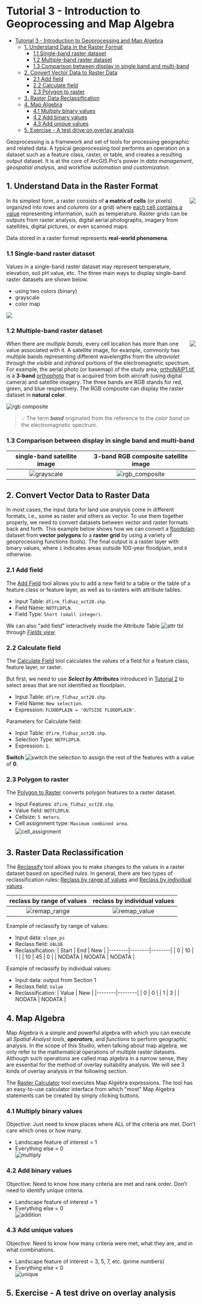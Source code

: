# Tutorial 3 - Introduction to Geoprocessing and Map Algebra

- [Tutorial 3 - Introduction to Geoprocessing and Map Algebra](#tutorial-3---introduction-to-geoprocessing-and-map-algebra)
  - [1. Understand Data in the Raster Format](#1-understand-data-in-the-raster-format)
    - [1.1 Single-band raster dataset](#11-single-band-raster-dataset)
    - [1.2 Multiple-band raster dataset](#12-multiple-band-raster-dataset)
    - [1.3 Comparison between display in single band and multi-band](#13-comparison-between-display-in-single-band-and-multi-band)
  - [2. Convert Vector Data to Raster Data](#2-convert-vector-data-to-raster-data)
    - [2.1 Add field](#21-add-field)
    - [2.2 Calculate field](#22-calculate-field)
    - [2.3 Polygon to raster](#23-polygon-to-raster)
  - [3. Raster Data Reclassification](#3-raster-data-reclassification)
  - [4. Map Algebra](#4-map-algebra)
    - [4.1 Multiply binary values](#41-multiply-binary-values)
    - [4.2 Add binary values](#42-add-binary-values)
    - [4.3 Add unique values](#43-add-unique-values)
  - [5. Exercise - A test drive on overlay analysis](#5-exercise---a-test-drive-on-overlay-analysis)

Geoprocessing is a framework and set of tools for processing geographic and
related data.
A typical geoprocessing tool performs an operation on a dataset such as a
feature class, raster, or table, and creates a resulting output dataset.
It is at the core of ArcGIS Pro's power in _data management_,
_geospatial analysis_, and workflow _automation and customization_.

## 1. Understand Data in the Raster Format

<img align="right" src="https://tinyurl.com/zr3muyc5">

In its simplest form, a raster consists of **a matrix of cells** (or pixels)
organized into _rows_ and _columns_ (or a grid) where
<ins>each cell contains a value</ins> representing information, such as
temperature.
Raster grids can be outputs from raster analysis, digital aerial photographs,
imagery from satellites, digital pictures, or even scanned maps.

Data stored in a raster format represents **real-world phenomena**.

### 1.1 Single-band raster dataset

Values in a single-band raster dataset may represent temperature, elevation,
soil pH value, etc.
The three main ways to display single-band raster datasets are shown below.

- using two colors (binary)
- grayscale
- color map

<img src="img\raster_colormap.gif">

### 1.2 Multiple-band raster dataset

<img align="right" src="img\rasterbands.png">

When there are _multiple bands_, every cell location has more than one value
associated with it.
A satellite image, for example, commonly has multiple bands representing
different wavelengths from the _ultraviolet_ through the _visible_ and
_infrared_ portions of the electromagnetic spectrum.
For example, the aerial photo (or basemap) of the study area,
[orthoNAIP1.tif](1-software_and_data.md#2-introduction-to-the-gis-datasets),
is a **3-band** [orthophoto](https://tinyurl.com/y4w7xp54) that is acquired
from both aircraft (using digital camera) and satellite imagery.
The three bands are RGB stands for red, green, and blue respectively.
The RGB composite can display the raster dataset in **natural color**.

![rgb composite](img/rgb_composite.gif)

> :bulb: The term **_band_** originated from the reference to the _color band_
> on the electromagnetic spectrum.

### 1.3 Comparison between display in single band and multi-band

|    single-band satellite image     |    3-band RGB composite satellite image    |
|:----------------------------------:|:------------------------------------------:|
| ![grayscale](img/grayscale.png)    | ![rgb_composite](img/rgb_composite.png)    |

## 2. Convert Vector Data to Raster Data

In most cases, the input data for land use analysis come in different formats,
i.e., some as raster and others as vector.
To use them together properly, we need to convert datasets between vector
and raster formats back and forth.
This example below shows how we can convert a
[floodplain](1-software_and_data.md#critical_zones) dataset from
**vector polygons** to a **raster grid** by using a variety of geoprocessing
functions (tools).
The final output is a raster layer with binary values, where `1` indicates
areas outside 100-year floodplain, and `0` otherwise.

### 2.1 Add field

The [Add Field](https://tinyurl.com/hd2d4bf3) tool allows you to add a new
field to a table or the table of a feature class or feature layer, as well as
to rasters with attribute tables.

- Input Table: `dfirm_fldhaz_oct20.shp`.
- Field Name: `NOTFLDPLN`.
- Field Type: `Short (small integer)`.

We can also "add field" interactively inside the Attribute Table
![attr tbl](img/attribute_tbl_icon.png) through
[_Fields view_](https://tinyurl.com/y4xpw72m).

### 2.2 Calculate field

The [Calculate Field](https://tinyurl.com/wvdffrbw) tool calculates the values
of a field for a feature class, feature layer, or raster.

But first, we need to use **_Select by Attributes_** introduced in
[Tutorial 2](2-learn_arcpro.md#3-run-tools-in-arcgis-pro) to select areas that
are not identified as floodplain.

- Input Table: `dfirm_fldhaz_oct20.shp`.
- Field Name: `New selection`.
- Expression: `FLOODPLAIN = 'OUTSIDE FLOODPLAIN'`.

Parameters for Calculate field:

- Input Table: `dfirm_fldhaz_oct20.shp`.
- Selection Type: `NOTFLDPLN`.
- Expression: `1`.

**Switch** ![switch](img/switch_icon.png) the selection to assign the rest of
the features with a value of **0**.

### 2.3 Polygon to raster

The [Polygon to Raster](https://tinyurl.com/wmr3ysa2) converts polygon features
to a raster dataset.

- Input Features: `dfirm_fldhaz_oct20.shp`.
- Value field: `NOTFLDPLN`.
- Cellsize: `5 meters`.
- Cell assignment type: `Maximum combined area`.<br>
  <img alt="cell_assignment" src="img/cell_alignment.png" vspace="5px">

## 3. Raster Data Reclassification

The [Reclassify](https://tinyurl.com/5wf2rphs) tool allows you to make changes
to the values in a raster dataset based on specified _rules_.
In general, there are two types of reclassification rules:
[Reclass by range of values](https://tinyurl.com/wf8nj43y) and
[Reclass by individual values](https://tinyurl.com/75edhefp).

|      reclass by range of values     |    reclass by individual values     |
|:-----------------------------------:|:-----------------------------------:|
| ![remap_range](img/remap_range.gif) | ![remap_value](img/remap_value.gif) |

Example of reclassify by range of values:

- Input data: `slope_ps`
- Reclass field: `VALUE`
- Reclassification:
  | Start  | End    | New    |
  |--------|--------|--------|
  | 0      | 10     | 1      |
  | 10     | 45     | 0      |
  | NODATA | NODATA | NODATA |

Example of reclassify by individual values:

- Input data: output from Section 1
- Reclass field: `Value`
- Reclassification:
  | Value  | New    |
  |--------|--------|
  | 0      | 0      |
  | 1      | 3      |
  | NODATA | NODATA |

## 4. Map Algebra

Map Algebra is a simple and powerful algebra with which you can execute all
_Spatial Analyst tools_, **_operators_**, and _functions_ to perform geographic
analysis.
In the scope of this Studio, when talking about map algebra, we only refer to
the mathematical operations of multiple raster datasets.
Although such operations are called map algebra in a narrow sense, they are
essential for the method of overlay suitability analysis.
We will see 3 kinds of overlay analysis in the following section.

The [Raster Calculator](https://tinyurl.com/2t92nhw5) tool executes Map Algebra
expressions.
The tool has an easy-to-use calculator interface from which "most" Map Algebra
statements can be created by simply clicking buttons.

### 4.1 Multiply binary values

Objective: Just need to know places where ALL of the criteria are met.
Don’t care which ones or how many.

- Landscape feature of interest = 1
- Everything else = 0<br>
  ![multiply](img/map_algebra_multiply.svg)

### 4.2 Add binary values

Objective: Need to know how many criteria are met and rank order.
Don’t need to identify unique criteria.

- Landscape feature of interest = 1
- Everything else = 0<br>
  ![addition](img/map_algebra_addition.svg)

### 4.3 Add unique values

Objective: Need to know how many criteria were met, what they are, and in what
combinations.

- Landscape feature of interest = 3, 5, 7, etc. (prime numbers)
- Everything else = 0<br>
  ![unique](img/map_algebra_unique.svg)

## 5. Exercise - A test drive on overlay analysis

